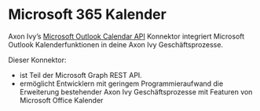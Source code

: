 # Microsoft 365 Kalender
Axon Ivy’s [Microsoft Outlook Calendar API](https://docs.microsoft.com/en-us/graph/outlook-calendar-concept-overview)
Konnektor integriert Microsoft Outlook Kalenderfunktionen in deine Axon Ivy Geschäftsprozesse. 

Dieser Konnektor:

- ist Teil der Microsoft Graph REST API.
- ermöglicht Entwicklern mit geringem Programmieraufwand die Erweiterung bestehender Axon Ivy Geschäftsprozesse mit Featuren von Microsoft Office Kalender
